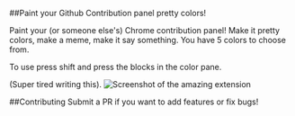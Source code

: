##Paint your Github Contribution panel pretty colors!

Paint your (or someone else's) Chrome contribution panel! Make it pretty colors, make a meme, make it say something. You have 5 colors to choose from.

To use press shift and press the blocks in the color pane.

(Super tired writing this).
![Screenshot of the amazing extension](http://i.imgur.com/SbYZXWq.jpg "Screenshot of the amazing extension")

##Contributing
Submit a PR if you want to add features or fix bugs!
